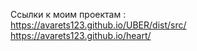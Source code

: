 Ссылки к моим проектам :  
https://avarets123.github.io/UBER/dist/src/  
https://avarets123.github.io/heart/  
